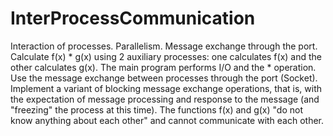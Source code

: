 # InterProcessCommunication
Interaction of processes. Parallelism. Message exchange through the port. Calculate f(x) * g(x) using 2 auxiliary processes: one calculates f(x) and the other calculates g(x). The main program performs I/O and the * operation. Use the message exchange between processes through the port (Socket). Implement a variant of blocking message exchange operations, that is, with the expectation of message processing and response to the message (and "freezing" the process at this time). The functions f(x) and g(x) "do not know anything about each other" and cannot communicate with each other.
